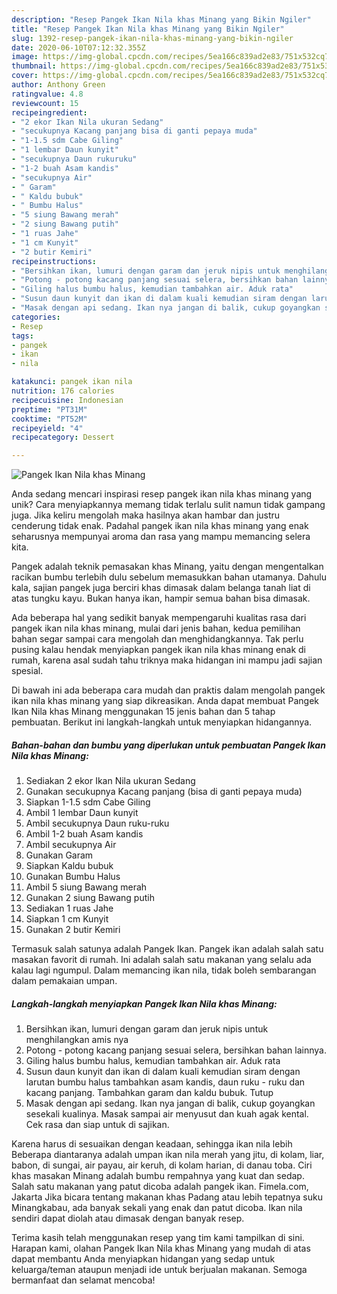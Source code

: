```yaml
---
description: "Resep Pangek Ikan Nila khas Minang yang Bikin Ngiler"
title: "Resep Pangek Ikan Nila khas Minang yang Bikin Ngiler"
slug: 1392-resep-pangek-ikan-nila-khas-minang-yang-bikin-ngiler
date: 2020-06-10T07:12:32.355Z
image: https://img-global.cpcdn.com/recipes/5ea166c839ad2e83/751x532cq70/pangek-ikan-nila-khas-minang-foto-resep-utama.jpg
thumbnail: https://img-global.cpcdn.com/recipes/5ea166c839ad2e83/751x532cq70/pangek-ikan-nila-khas-minang-foto-resep-utama.jpg
cover: https://img-global.cpcdn.com/recipes/5ea166c839ad2e83/751x532cq70/pangek-ikan-nila-khas-minang-foto-resep-utama.jpg
author: Anthony Green
ratingvalue: 4.8
reviewcount: 15
recipeingredient:
- "2 ekor Ikan Nila ukuran Sedang"
- "secukupnya Kacang panjang bisa di ganti pepaya muda"
- "1-1.5 sdm Cabe Giling"
- "1 lembar Daun kunyit"
- "secukupnya Daun rukuruku"
- "1-2 buah Asam kandis"
- "secukupnya Air"
- " Garam"
- " Kaldu bubuk"
- " Bumbu Halus"
- "5 siung Bawang merah"
- "2 siung Bawang putih"
- "1 ruas Jahe"
- "1 cm Kunyit"
- "2 butir Kemiri"
recipeinstructions:
- "Bersihkan ikan, lumuri dengan garam dan jeruk nipis untuk menghilangkan amis nya"
- "Potong - potong kacang panjang sesuai selera, bersihkan bahan lainnya."
- "Giling halus bumbu halus, kemudian tambahkan air. Aduk rata"
- "Susun daun kunyit dan ikan di dalam kuali kemudian siram dengan larutan bumbu halus tambahkan asam kandis, daun ruku - ruku dan kacang panjang. Tambahkan garam dan kaldu bubuk. Tutup"
- "Masak dengan api sedang. Ikan nya jangan di balik, cukup goyangkan sesekali kualinya. Masak sampai air menyusut dan kuah agak kental. Cek rasa dan siap untuk di sajikan."
categories:
- Resep
tags:
- pangek
- ikan
- nila

katakunci: pangek ikan nila 
nutrition: 176 calories
recipecuisine: Indonesian
preptime: "PT31M"
cooktime: "PT52M"
recipeyield: "4"
recipecategory: Dessert

---
```



![Pangek Ikan Nila khas Minang](https://img-global.cpcdn.com/recipes/5ea166c839ad2e83/751x532cq70/pangek-ikan-nila-khas-minang-foto-resep-utama.jpg)

Anda sedang mencari inspirasi resep pangek ikan nila khas minang yang unik? Cara menyiapkannya memang tidak terlalu sulit namun tidak gampang juga. Jika keliru mengolah maka hasilnya akan hambar dan justru cenderung tidak enak. Padahal pangek ikan nila khas minang yang enak seharusnya mempunyai aroma dan rasa yang mampu memancing selera kita.

Pangek adalah teknik pemasakan khas Minang, yaitu dengan mengentalkan racikan bumbu terlebih dulu sebelum memasukkan bahan utamanya. Dahulu kala, sajian pangek juga berciri khas dimasak dalam belanga tanah liat di atas tungku kayu. Bukan hanya ikan, hampir semua bahan bisa dimasak.

Ada beberapa hal yang sedikit banyak mempengaruhi kualitas rasa dari pangek ikan nila khas minang, mulai dari jenis bahan, kedua pemilihan bahan segar sampai cara mengolah dan menghidangkannya. Tak perlu pusing kalau hendak menyiapkan pangek ikan nila khas minang enak di rumah, karena asal sudah tahu triknya maka hidangan ini mampu jadi sajian spesial.


Di bawah ini ada beberapa cara mudah dan praktis dalam mengolah pangek ikan nila khas minang yang siap dikreasikan. Anda dapat membuat Pangek Ikan Nila khas Minang menggunakan 15 jenis bahan dan 5 tahap pembuatan. Berikut ini langkah-langkah untuk menyiapkan hidangannya.

<!--inarticleads1-->

##### Bahan-bahan dan bumbu yang diperlukan untuk pembuatan Pangek Ikan Nila khas Minang:

1. Sediakan 2 ekor Ikan Nila ukuran Sedang
1. Gunakan secukupnya Kacang panjang (bisa di ganti pepaya muda)
1. Siapkan 1-1.5 sdm Cabe Giling
1. Ambil 1 lembar Daun kunyit
1. Ambil secukupnya Daun ruku-ruku
1. Ambil 1-2 buah Asam kandis
1. Ambil secukupnya Air
1. Gunakan  Garam
1. Siapkan  Kaldu bubuk
1. Gunakan  Bumbu Halus
1. Ambil 5 siung Bawang merah
1. Gunakan 2 siung Bawang putih
1. Sediakan 1 ruas Jahe
1. Siapkan 1 cm Kunyit
1. Gunakan 2 butir Kemiri


Termasuk salah satunya adalah Pangek Ikan. Pangek ikan adalah salah satu masakan favorit di rumah. Ini adalah salah satu makanan yang selalu ada kalau lagi ngumpul. Dalam memancing ikan nila, tidak boleh sembarangan dalam pemakaian umpan. 

<!--inarticleads2-->

##### Langkah-langkah menyiapkan Pangek Ikan Nila khas Minang:

1. Bersihkan ikan, lumuri dengan garam dan jeruk nipis untuk menghilangkan amis nya
1. Potong - potong kacang panjang sesuai selera, bersihkan bahan lainnya.
1. Giling halus bumbu halus, kemudian tambahkan air. Aduk rata
1. Susun daun kunyit dan ikan di dalam kuali kemudian siram dengan larutan bumbu halus tambahkan asam kandis, daun ruku - ruku dan kacang panjang. Tambahkan garam dan kaldu bubuk. Tutup
1. Masak dengan api sedang. Ikan nya jangan di balik, cukup goyangkan sesekali kualinya. Masak sampai air menyusut dan kuah agak kental. Cek rasa dan siap untuk di sajikan.


Karena harus di sesuaikan dengan keadaan, sehingga ikan nila lebih Beberapa diantaranya adalah umpan ikan nila merah yang jitu, di kolam, liar, babon, di sungai, air payau, air keruh, di kolam harian, di danau toba. Ciri khas masakan Minang adalah bumbu rempahnya yang kuat dan sedap. Salah satu makanan yang patut dicoba adalah pangek ikan. Fimela.com, Jakarta Jika bicara tentang makanan khas Padang atau lebih tepatnya suku Minangkabau, ada banyak sekali yang enak dan patut dicoba. Ikan nila sendiri dapat diolah atau dimasak dengan banyak resep. 

Terima kasih telah menggunakan resep yang tim kami tampilkan di sini. Harapan kami, olahan Pangek Ikan Nila khas Minang yang mudah di atas dapat membantu Anda menyiapkan hidangan yang sedap untuk keluarga/teman ataupun menjadi ide untuk berjualan makanan. Semoga bermanfaat dan selamat mencoba!
